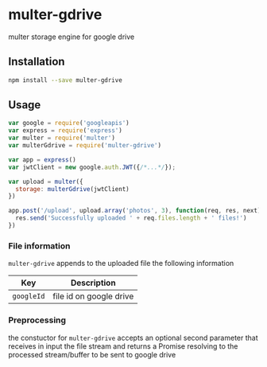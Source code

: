 # multer-gdrive

multer storage engine for google drive

## Installation

```sh
npm install --save multer-gdrive
```

## Usage

```javascript
var google = require('googleapis')
var express = require('express')
var multer = require('multer')
var multerGdrive = require('multer-gdrive')

var app = express()
var jwtClient = new google.auth.JWT({/*...*/});

var upload = multer({
  storage: multerGdrive(jwtClient)
})

app.post('/upload', upload.array('photos', 3), function(req, res, next) {
  res.send('Successfully uploaded ' + req.files.length + ' files!')
})
```

### File information

`multer-gdrive` appends to the uploaded file the following information

Key | Description
--- | ---
`googleId` | file id on google drive

### Preprocessing

the constuctor for `multer-gdrive` accepts an optional second parameter that receives in input the file stream and returns a Promise resolving to the processed stream/buffer to be sent to google drive
